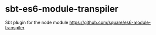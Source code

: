 sbt-es6-module-transpiler
=========================

Sbt plugin for the node module https://github.com/square/es6-module-transpiler
